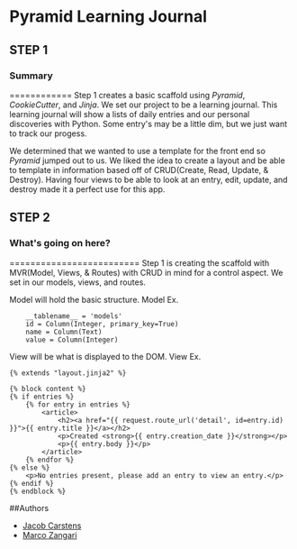# Pyramid Learning Journal

## STEP 1
### Summary
============
Step 1 creates a basic scaffold using *Pyramid*, *CookieCutter*, and *Jinja*. We set our project to be a learning journal. This learning journal will show a lists of daily entries and our personal discoveries with Python. Some entry's may be a little dim, but we just want to track our progess.

We determined that we wanted to use a template for the front end so *Pyramid* jumped out to us. We liked the idea to create a layout and be able to template in information based off of CRUD(Create, Read, Update, & Destroy). Having four views to be able to look at an entry, edit, update, and destroy made it a perfect use for this app.

## STEP 2
### What's going on here?
=========================
Step 1 is creating the scaffold with MVR(Model, Views, & Routes) with CRUD in mind for a control aspect. We set in our models, views, and routes.

Model will hold the basic structure.
Model Ex.
```class MyModel(Base):
    __tablename__ = 'models'
    id = Column(Integer, primary_key=True)
    name = Column(Text)
    value = Column(Integer)
```

View will be what is displayed to the DOM.
View Ex.
```
{% extends "layout.jinja2" %}

{% block content %}
{% if entries %}
    {% for entry in entries %}
        <article>
            <h2><a href="{{ request.route_url('detail', id=entry.id) }}">{{ entry.title }}</a></h2>
            <p>Created <strong>{{ entry.creation_date }}</strong></p>
            <p>{{ entry.body }}</p>
        </article>
    {% endfor %}
{% else %}
    <p>No entries present, please add an entry to view an entry.</p>
{% endif %}
{% endblock %}
```


##Authors
* [Jacob Carstens](https://github.com/Loaye)
* [Marco Zangari](https://github.com/marco-zangari)